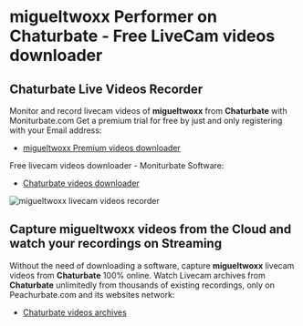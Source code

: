 # migueltwoxx Performer on Chaturbate - Free LiveCam videos downloader

## Chaturbate Live Videos Recorder

Monitor and record livecam videos of **migueltwoxx** from **Chaturbate** with Moniturbate.com
Get a premium trial for free by just and only registering with your Email address:
* [migueltwoxx Premium videos downloader](https://moniturbate.com/request-demo-licence-key.html)

Free livecam videos downloader - Moniturbate Software:
* [Chaturbate videos downloader](https://moniturbate.com/moniturbate-download-software.html)

![migueltwoxx livecam videos recorder](https://peachurnet.com/templates/moniturbate-software.png)


## Capture migueltwoxx videos from the Cloud and watch your recordings on Streaming

Without the need of downloading a software, capture **migueltwoxx** livecam videos from **Chaturbate** 100% online.
Watch Livecam archives from **Chaturbate** unlimitedly from thousands of existing recordings, only on Peachurbate.com and its websites network:
* [Chaturbate videos archives](https://peachurnet.com/)